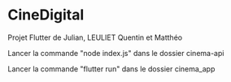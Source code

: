 # CineDigital
Projet Flutter de Julian, LEULIET Quentin et Matthéo

Lancer la commande "node index.js" dans le dossier cinema-api


Lancer la commande "flutter run" dans le dossier cinema_app
